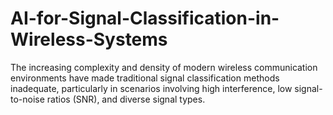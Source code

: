 # AI-for-Signal-Classification-in-Wireless-Systems
The increasing complexity and density of modern wireless communication environments have made traditional signal classification methods inadequate, particularly in scenarios involving high interference, low signal-to-noise ratios (SNR), and diverse signal types.
